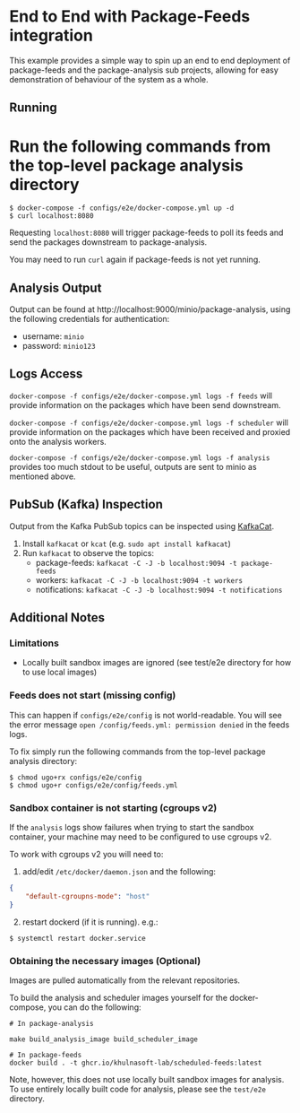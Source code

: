 # End to End with Package-Feeds integration

This example provides a simple way to spin up an end to end deployment of package-feeds and the package-analysis sub projects, allowing for easy demonstration of behaviour of the system as a whole.

## Running

# Run the following commands from the top-level package analysis directory

```shell
$ docker-compose -f configs/e2e/docker-compose.yml up -d
$ curl localhost:8080
```

Requesting `localhost:8080` will trigger package-feeds to poll its feeds and send the packages downstream to package-analysis.

You may need to run `curl` again if package-feeds is not yet running.

## Analysis Output

Output can be found at http://localhost:9000/minio/package-analysis,
using the following credentials for authentication:

- username: `minio`
- password: `minio123`

## Logs Access

`docker-compose -f configs/e2e/docker-compose.yml logs -f feeds` will provide information on the packages which have been send downstream.

`docker-compose -f configs/e2e/docker-compose.yml logs -f scheduler` will provide information on the packages which have been received and proxied onto the analysis workers.

`docker-compose -f configs/e2e/docker-compose.yml logs -f analysis` provides too much stdout to be useful, outputs are sent to minio as mentioned above.

## PubSub (Kafka) Inspection

Output from the Kafka PubSub topics can be inspected using
[KafkaCat](https://github.com/edenhill/kcat).

1. Install `kafkacat` or `kcat` (e.g. `sudo apt install kafkacat`)
2. Run `kafkacat` to observe the topics:
    - package-feeds: `kafkacat -C -J -b localhost:9094 -t package-feeds`
    - workers: `kafkacat -C -J -b localhost:9094 -t workers`
    - notifications: `kafkacat -C -J -b localhost:9094 -t notifications`

## Additional Notes

### Limitations

- Locally built sandbox images are ignored (see test/e2e directory for how to use local images)

### Feeds does not start (missing config)

This can happen if `configs/e2e/config` is not world-readable. You will see the error message `open /config/feeds.yml: permission denied` in the feeds logs.

To fix simply run the following commands from the top-level package analysis directory:

```shell
$ chmod ugo+rx configs/e2e/config
$ chmod ugo+r configs/e2e/config/feeds.yml
```

### Sandbox container is not starting (cgroups v2)

If the `analysis` logs show failures when trying to start the sandbox container, your machine may need to be configured to use cgroups v2.

To work with cgroups v2 you will need to:

1. add/edit `/etc/docker/daemon.json` and the following:

```json
{
    "default-cgroupns-mode": "host"
}
```

2. restart dockerd (if it is running). e.g.:

```shell
$ systemctl restart docker.service
```

### Obtaining the necessary images (Optional)

Images are pulled automatically from the relevant repositories.

To build the analysis and scheduler images yourself for the docker-compose, you can do the following:

```
# In package-analysis

make build_analysis_image build_scheduler_image

# In package-feeds
docker build . -t ghcr.io/khulnasoft-lab/scheduled-feeds:latest
```

Note, however, this does not use locally built sandbox images for analysis. To use entirely locally
built code for analysis, please see the `test/e2e` directory.
